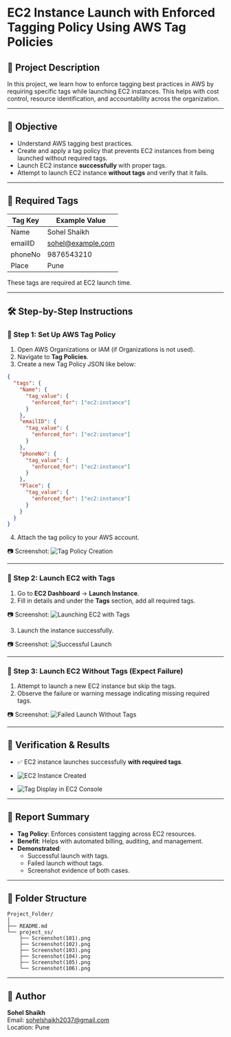 
# EC2 Instance Launch with Enforced Tagging Policy Using AWS Tag Policies

## 📘 Project Description

In this project, we learn how to enforce tagging best practices in AWS by requiring specific tags while launching EC2 instances. This helps with cost control, resource identification, and accountability across the organization.

---

## 🎯 Objective

- Understand AWS tagging best practices.
- Create and apply a tag policy that prevents EC2 instances from being launched without required tags.
- Launch EC2 instance **successfully** with proper tags.
- Attempt to launch EC2 instance **without tags** and verify that it fails.

---

## 🧾 Required Tags

| Tag Key  | Example Value     |
|----------|-------------------|
| Name     | Sohel Shaikh      |
| emailID  | sohel@example.com |
| phoneNo  | 9876543210        |
| Place    | Pune              |

These tags are required at EC2 launch time.

---

## 🛠️ Step-by-Step Instructions

### 🔹 Step 1: Set Up AWS Tag Policy

1. Open AWS Organizations or IAM (if Organizations is not used).
2. Navigate to **Tag Policies**.
3. Create a new Tag Policy JSON like below:

```json
{
  "tags": {
    "Name": {
      "tag_value": {
        "enforced_for": ["ec2:instance"]
      }
    },
    "emailID": {
      "tag_value": {
        "enforced_for": ["ec2:instance"]
      }
    },
    "phoneNo": {
      "tag_value": {
        "enforced_for": ["ec2:instance"]
      }
    },
    "Place": {
      "tag_value": {
        "enforced_for": ["ec2:instance"]
      }
    }
  }
}
```

4. Attach the tag policy to your AWS account.

📷 Screenshot:
![Tag Policy Creation](./project_ss/Screenshot(101).png)

---

### 🔹 Step 2: Launch EC2 with Tags

1. Go to **EC2 Dashboard** → **Launch Instance**.
2. Fill in details and under the **Tags** section, add all required tags.

📷 Screenshot:
![Launching EC2 with Tags](./project_ss/Screenshot(102).png)

3. Launch the instance successfully.

📷 Screenshot:
![Successful Launch](./project_ss/Screenshot(104).png)

---

### 🔹 Step 3: Launch EC2 Without Tags (Expect Failure)

1. Attempt to launch a new EC2 instance but skip the tags.
2. Observe the failure or warning message indicating missing required tags.

📷 Screenshot:
![Failed Launch Without Tags](./project_ss/Screenshot(103).png)

---

## 🧪 Verification & Results

- ✅ EC2 instance launches successfully **with required tags**.

- ![EC2 Instance Created](./project_ss/Screenshot(105).png)
- ![Tag Display in EC2 Console](./project_ss/Screenshot(106).png)

---

## 📄 Report Summary

- **Tag Policy**: Enforces consistent tagging across EC2 resources.
- **Benefit**: Helps with automated billing, auditing, and management.
- **Demonstrated**:
  - Successful launch with tags.
  - Failed launch without tags.
  - Screenshot evidence of both cases.

---

## 📎 Folder Structure

```
Project_Folder/
│
├── README.md
└── project_ss/
    ├── Screenshot(101).png
    ├── Screenshot(102).png
    ├── Screenshot(103).png
    ├── Screenshot(104).png
    ├── Screenshot(105).png
    └── Screenshot(106).png
```

---

## 👤 Author

**Sohel Shaikh**  
Email: sohelshaikh2037@gmail.com  
Location: Pune  
